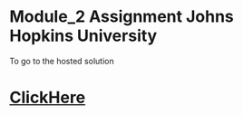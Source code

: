 # Module_2 Assignment Johns Hopkins University
To go to the hosted solution
# [ClickHere](https://masterkenoobi5812.github.io/WebDev_Johns-Hopkins-University/)
